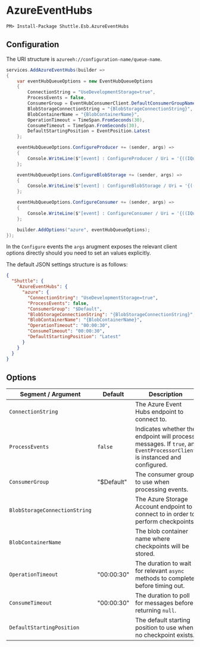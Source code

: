 # AzureEventHubs

```
PM> Install-Package Shuttle.Esb.AzureEventHubs
```

## Configuration

The URI structure is `azureeh://configuration-name/queue-name`.

```c#
services.AddAzureEventHubs(builder =>
{
    var eventHubQueueOptions = new EventHubQueueOptions
    {
        ConnectionString = "UseDevelopmentStorage=true",
        ProcessEvents = false,
        ConsumerGroup = EventHubConsumerClient.DefaultConsumerGroupName,
        BlobStorageConnectionString = "{BlobStorageConnectionString}",
        BlobContainerName = "{BlobContainerName}",
        OperationTimeout = TimeSpan.FromSeconds(30),
        ConsumeTimeout = TimeSpan.FromSeconds(30),
        DefaultStartingPosition = EventPosition.Latest
    };

    eventHubQueueOptions.ConfigureProducer += (sender, args) =>
    {
        Console.WriteLine($"[event] : ConfigureProducer / Uri = '{((IQueue)sender).Uri}'");
    };

    eventHubQueueOptions.ConfigureBlobStorage += (sender, args) =>
    {
        Console.WriteLine($"[event] : ConfigureBlobStorage / Uri = '{((IQueue)sender).Uri}'");
    };

    eventHubQueueOptions.ConfigureConsumer += (sender, args) =>
    {
        Console.WriteLine($"[event] : ConfigureConsumer / Uri = '{((IQueue)sender).Uri}'");
    };

    builder.AddOptions("azure", eventHubQueueOptions);
});
```

In the `Configure` events the `args` arugment exposes the relevant client options directly should you need to set an values explicitly.

The default JSON settings structure is as follows:

```json
{
  "Shuttle": {
    "AzureEventHubs": {
      "azure": {
        "ConnectionString": "UseDevelopmentStorage=true",
        "ProcessEvents": false,
        "ConsumerGroup": "$Default",
        "BlobStorageConnectionString": "{BlobStorageConnectionString}",
        "BlobContainerName": "{BlobContainerName}",
        "OperationTimeout": "00:00:30",
        "ConsumeTimeout": "00:00:30",
        "DefaultStartingPosition": "Latest"
      }
    }
  }
}
```

## Options

| Segment / Argument | Default | Description |
| --- | --- | --- | 
| `ConnectionString` | | The Azure Event Hubs endpoint to connect to. |
| `ProcessEvents` | `false` | Indicates whether the endpoint will process messages.  If `true`, an `EventProcessorClient` is instanced and configured. |
| `ConsumerGroup` | "$Default" | The consumer group to use when processing events. |
| `BlobStorageConnectionString` | | The Azure Storage Account endpoint to connect to in order to perform checkpoints. |
| `BlobContainerName` | | The blob container name where checkpoints will be stored. |
| `OperationTimeout` | "00:00:30" | The duration to wait for relevant `async` methods to complete before timing out. |
| `ConsumeTimeout` | "00:00:30" | The duration to poll for messages before returning `null`. |
| `DefaultStartingPosition` | | The default starting position to use when no checkpoint exists. |

